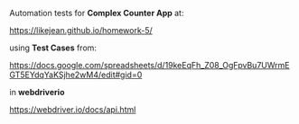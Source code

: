 Automation tests for **Complex Counter App** at:

https://likejean.github.io/homework-5/

using **Test Cases** from: 

https://docs.google.com/spreadsheets/d/19keEqFh_Z08_OgFpvBu7UWrmEGT5EYdqYaKSjhe2wM4/edit#gid=0

in **webdriverio** 

https://webdriver.io/docs/api.html

